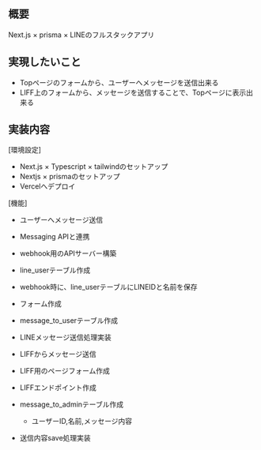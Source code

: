 ## 概要
Next.js × prisma × LINEのフルスタックアプリ

## 実現したいこと
- Topページのフォームから、ユーザーへメッセージを送信出来る
- LIFF上のフォームから、メッセージを送信することで、Topページに表示出来る


## 実装内容
[環境設定]
- Next.js × Typescript × tailwindのセットアップ
- Nextjs × prismaのセットアップ
- Vercelへデプロイ

[機能]
- ユーザーへメッセージ送信
 - Messaging APIと連携
 - webhook用のAPIサーバー構築
 - line_userテーブル作成
 - webhook時に、line_userテーブルにLINEIDと名前を保存
 - フォーム作成
 - message_to_userテーブル作成
 - LINEメッセージ送信処理実装

- LIFFからメッセージ送信
 - LIFF用のページフォーム作成
 - LIFFエンドポイント作成
 - message_to_adminテーブル作成
   - ユーザーID,名前,メッセージ内容
 - 送信内容save処理実装



